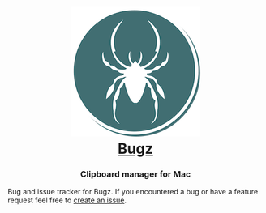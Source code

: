 <div align="center">

# [![logo](https://github.com/flyingblackhat/BugzIssues/blob/master/bugz%20icon%20256.png)<br/>Bugz](https://www.flyingblackhat.com/bugz)

### Clipboard manager for Mac

</div>

Bug and issue tracker for Bugz.
If you encountered a bug or have a feature request feel free to [create an issue](https://github.com/flyingblackhat/CopyngoIssues/issues/new).

